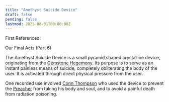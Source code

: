 ```yaml
---
title: "Amethyst Suicide Device"
draft: false
pending: false
lastmod: 2025-08-01T00:00:00Z
---
```

First Referenced:

Our Final Acts (Part 6)

The Amethyst Suicide Device is a small pyramid shaped crystalline device, originating from the [Gemstone Hegemony](/unknown/gemstone-hegemony/). Its purpose is to serve as an instant painless means of suicide, completely obliterating the body of the user. It is activated through direct physical pressure from the user.

One recorded use involved [Conn Thompson](/people/conn-thompson/) who used the device to prevent the [Preacher](/entities/preacher/) from taking his body and soul, and to avoid a painful death from radiation poisoning.